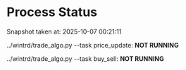 # Process Status

Snapshot taken at: 2025-10-07 00:21:11

../wintrd/trade_algo.py --task price_update: **NOT RUNNING**

../wintrd/trade_algo.py --task buy_sell: **NOT RUNNING**

